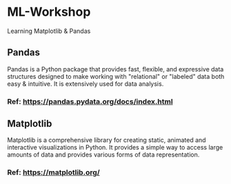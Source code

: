# ML-Workshop
Learning Matplotlib & Pandas 
## Pandas
Pandas is a Python package that provides fast, flexible, and expressive data structures designed to make working with "relational" or "labeled" data both easy & intuitive. It is extensively used for data analysis.
### Ref: https://pandas.pydata.org/docs/index.html

## Matplotlib
Matplotlib is a comprehensive library for creating static, animated and interactive visualizations in Python. It provides a simple way to access large amounts of data and provides various forms of data representation. 
### Ref: https://matplotlib.org/
